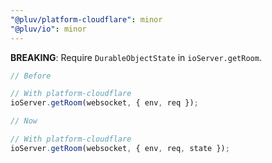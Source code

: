 ```yaml
---
"@pluv/platform-cloudflare": minor
"@pluv/io": minor
---
```


**BREAKING**: Require `DurableObjectState` in `ioServer.getRoom`.

```ts
// Before

// With platform-cloudflare
ioServer.getRoom(websocket, { env, req });
```

```ts
// Now

// With platform-cloudflare
ioServer.getRoom(websocket, { env, req, state });
```
